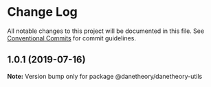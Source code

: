 # Change Log

All notable changes to this project will be documented in this file.
See [Conventional Commits](https://conventionalcommits.org) for commit guidelines.

## 1.0.1 (2019-07-16)

**Note:** Version bump only for package @danetheory/danetheory-utils
